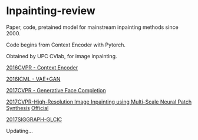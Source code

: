 # Inpainting-review
Paper, code, pretained model for mainstream inpainting methods since 2000.

Code begins from Context Encoder with Pytorch.

Obtained by UPC CVlab, for image inpainting.

[2016CVPR - Context Encoder](https://github.com/BoyuanJiang/context_encoder_pytorch)

[2016ICML - VAE+GAN](https://github.com/lucabergamini/VAEGAN-PYTORCH)

[2017CVPR - Generative Face Completion](https://github.com/Yijunmaverick/GenerativeFaceCompletion)

[2017CVPR-High-Resolution Image Inpainting using Multi-Scale Neural Patch Synthesis](https://github.com/ZhanzhouFeng/Pytorch-Implement-Faster-High-Res-Neural-Inpainting)
[Official](http://www.harryyang.org/inpainting/)

[2017SIGGRAPH-GLCIC](https://github.com/otenim/GLCIC-PyTorch)

Updating...
